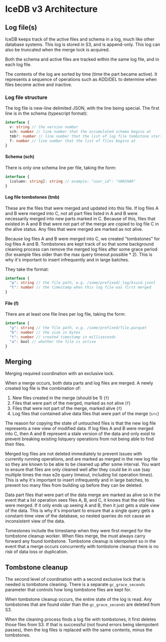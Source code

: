# IceDB v3 Architecture

## Log file(s)

IceDB keeps track of the active files and schema in a log, much like other database systems. This log is stored in S3, and is append-only. This log can also be truncated when the merge lock is acquired.

Both the schema and active files are tracked within the same log file, and in each log file.

The contents of the log are sorted by time (time the part became active). It represents a sequence of operations such as ADD/DEL to determine when files become active and inactive.

### Log file structure

The log file is new-line delimited JSON, with the line being special. The first line is in the schema (typescript format):

```ts
interface {
  v: string // the version number
  sch: number // line number that the accumulated schema begins at
  tmb?: number // line number that the list of log file tombstone start at
  f: number // line number that the list of files begins at
}
```

#### Schema (sch)

There is only one schema line per file, taking the form:

```ts
interface {
  [column: string]: string // example: "user_id": "VARCHAR"
}
```

#### Log file tombstones (tmb)

These are the files that were merged and updated into this file. If log files A and B were merged into C, not all part files listed in A and B were necessarily merged into new parts marked in C. Because of this, files that existed in A and B that were not part of the merge are copied to log file C in the alive status. Any files that were merged are marked as not alive.

Because log files A and B were merged into C, we created "tombstones" for log files A and B. Tombstones are kept track of so that some background cleaning process can remove the merged log files after some grace period (for example files older than the max query timeout possible * 2). This is why it's important to insert infrequently and in large batches.

They take the format:

```ts
interface {
  "p": string // the file path, e.g. /some/prefixed/_log/ksuid.jsonl
  "t": number // the timestamp when this log file was first merged
}
```

#### File (f)

There are at least one file lines per log file, taking the form:

```ts
interface {
  "p": string // the file path, e.g. /some/prefixed/file.parquet
  "b": number // the size in bytes
  "t": number // created timestamp in milliseconds
  "a": bool // whether the file is active
}
```

## Merging

Merging required coordination with an exclusive lock.

When a merge occurs, both data parts and log files are merged. A newly created log file is the combination of:

1. New files created in the merge (should be 1) (`f`)
2. Files that were part of the merged, marked as not alive (`f`)
3. Files that were not part of the merge, marked alive (`f`)
4. Log files that contained alive data files that were part of the merge (`src`)

The reason for copying the state of untouched files is that the new log file represents a new view of modified data. If log files A and B were merged into C, then A and B represent a stale version of the data and only exist to prevent breaking existing listquery operations from not being able to find their files.

Merged log files are not deleted immediately to prevent issues with currently running operations, and are marked as merged in the new log file so they are known to be able to be cleaned up after some interval. You want to ensure that files are only cleaned well after they could be in use (say multiple times the max e2e query timeout, including list operation times). This is why it's important to insert infrequently and in large batches, to prevent too many files from building up before they can be deleted.

Data part files that were part of the data merge are marked as alive so in the event that a list operation sees files A, B, and C, it knows that the old files were merged. If it only ends up seeing A and B, then it just gets a stale view of the data. This is why it's important to ensure that a single query gets a constant-time view of the database, so nested queries do not cause an inconsistent view of the data.

Tomestones include the timestamp when they were first merged for the tombstone cleanup worker. When files merge, the must always carry forward any found tombstone. Tombstone cleanup is idempotent so in the event that a merge occurs concurrently with tombstone cleanup there is no risk of data loss or duplication.

## Tombstone cleanup

The second level of coordination with a second exclusive lock that is needed is tombstone cleaning. There is a separate `gc_grace_seconds` parameter that controls how long tombstone files are kept for.

When tombstone cleanup occurs, the entire state of the log is read. Any tombstones that are found older than the `gc_grace_seconds` are deleted from S3.

When the cleaning process finds a log file with tombstones, it first deletes those files from S3. If that is successful (not found errors being idempotent passes), then the log files is replaced with the same contents, minus the tombstones.
